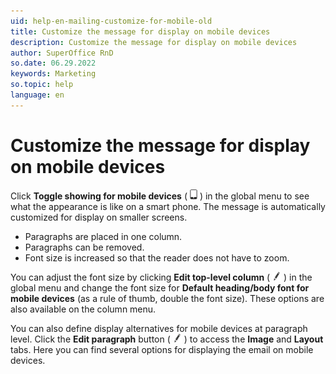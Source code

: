 ```yaml
---
uid: help-en-mailing-customize-for-mobile-old
title: Customize the message for display on mobile devices
description: Customize the message for display on mobile devices
author: SuperOffice RnD
so.date: 06.29.2022
keywords: Marketing
so.topic: help
language: en
---
```


# Customize the message for display on mobile devices

Click **Toggle showing for mobile devices** ( ![icon][img1] ) in the global menu to see what the appearance is like on a smart phone. The message is automatically customized for display on smaller screens.

* Paragraphs are placed in one column.
* Paragraphs can be removed.
* Font size is increased so that the reader does not have to zoom.

You can adjust the font size by clicking **Edit top-level column** ( ![icon][img2] ) in the global menu and change the font size for **Default heading/body font for mobile devices** (as a rule of thumb, double the font size). These options are also available on the column menu.

You can also define display alternatives for mobile devices at paragraph level. Click the **Edit paragraph** button ( ![icon][img2] ) to access the **Image** and **Layout** tabs. Here you can find several options for displaying the email on mobile devices.

<!-- Referenced links -->

<!-- Referenced images -->
[img1]: ../../../../../media/icons/marketing-and-forms/mobile.png
[img2]: ../../../../../media/icons/marketing-and-forms/edit.png
